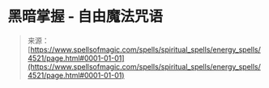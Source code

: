 <!--yml

类别：未分类

日期：2024-06-12 18:38:16

-->

# 黑暗掌握 - 自由魔法咒语

> 来源：[https://www.spellsofmagic.com/spells/spiritual_spells/energy_spells/4521/page.html#0001-01-01](https://www.spellsofmagic.com/spells/spiritual_spells/energy_spells/4521/page.html#0001-01-01)

